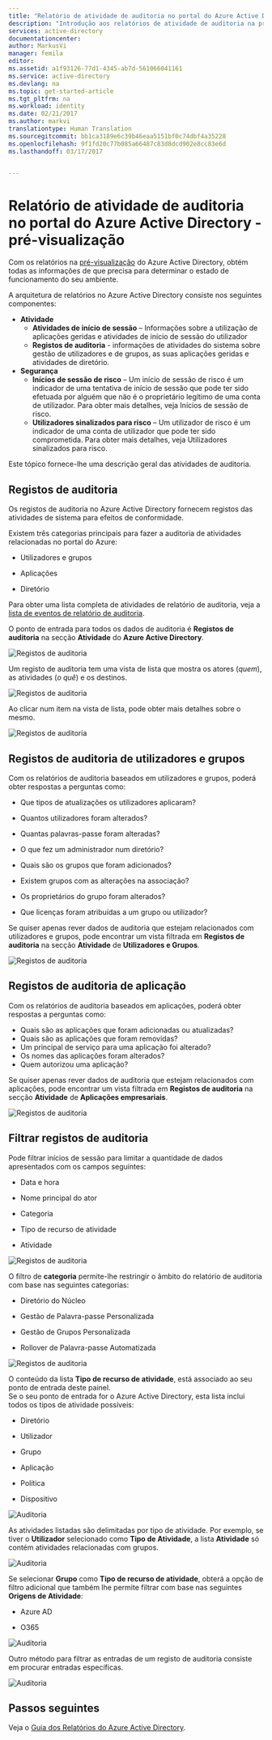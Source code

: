 ```yaml
---
title: "Relatório de atividade de auditoria no portal do Azure Active Directory - pré-visualização| Microsoft Docs"
description: "Introdução aos relatórios de atividade de auditoria na pré-visualização do portal do Azure Active Directory"
services: active-directory
documentationcenter: 
author: MarkusVi
manager: femila
editor: 
ms.assetid: a1f93126-77d1-4345-ab7d-561066041161
ms.service: active-directory
ms.devlang: na
ms.topic: get-started-article
ms.tgt_pltfrm: na
ms.workload: identity
ms.date: 02/21/2017
ms.author: markvi
translationtype: Human Translation
ms.sourcegitcommit: bb1ca3189e6c39b46eaa5151bf0c74dbf4a35228
ms.openlocfilehash: 9f1fd20c77b085a66487c83d8dcd902e8cc83e6d
ms.lasthandoff: 03/17/2017


---
```

# <a name="audit-activity-reports-in-the-azure-active-directory-portal---preview"></a>Relatório de atividade de auditoria no portal do Azure Active Directory - pré-visualização

Com os relatórios na [pré-visualização](active-directory-preview-explainer.md) do Azure Active Directory, obtém todas as informações de que precisa para determinar o estado de funcionamento do seu ambiente.

A arquitetura de relatórios no Azure Active Directory consiste nos seguintes componentes:

- **Atividade** 
    - **Atividades de início de sessão** – Informações sobre a utilização de aplicações geridas e atividades de início de sessão do utilizador
    - **Registos de auditoria** - informações de atividades do sistema sobre gestão de utilizadores e de grupos, as suas aplicações geridas e atividades de diretório.
- **Segurança** 
    - **Inícios de sessão de risco** – Um início de sessão de risco é um indicador de uma tentativa de início de sessão que pode ter sido efetuada por alguém que não é o proprietário legítimo de uma conta de utilizador. Para obter mais detalhes, veja Inícios de sessão de risco.
    - **Utilizadores sinalizados para risco** – Um utilizador de risco é um indicador de uma conta de utilizador que pode ter sido comprometida. Para obter mais detalhes, veja Utilizadores sinalizados para risco.

Este tópico fornece-lhe uma descrição geral das atividades de auditoria.
 
## <a name="audit-logs"></a>Registos de auditoria

Os registos de auditoria no Azure Active Directory fornecem registos das atividades de sistema para efeitos de conformidade.

Existem três categorias principais para fazer a auditoria de atividades relacionadas no portal do Azure:

- Utilizadores e grupos   

- Aplicações

- Diretório   

Para obter uma lista completa de atividades de relatório de auditoria, veja a [lista de eventos de relatório de auditoria](active-directory-reporting-audit-events.md#list-of-audit-report-events).


O ponto de entrada para todos os dados de auditoria é **Registos de auditoria** na secção **Atividade** do **Azure Active Directory**.

![Registos de auditoria](./media/active-directory-reporting-activity-audit-logs/61.png "Registos de auditoria")

Um registo de auditoria tem uma vista de lista que mostra os atores (*quem*), as atividades (*o quê*) e os destinos.

![Registos de auditoria](./media/active-directory-reporting-activity-audit-logs/345.png "Registos de auditoria")

Ao clicar num item na vista de lista, pode obter mais detalhes sobre o mesmo.

![Registos de auditoria](./media/active-directory-reporting-activity-audit-logs/873.png "Registos de auditoria")


## <a name="users-and-groups-audit-logs"></a>Registos de auditoria de utilizadores e grupos

Com os relatórios de auditoria baseados em utilizadores e grupos, poderá obter respostas a perguntas como:

- Que tipos de atualizações os utilizadores aplicaram?

- Quantos utilizadores foram alterados?

- Quantas palavras-passe foram alteradas?

- O que fez um administrador num diretório?

- Quais são os grupos que foram adicionados?

- Existem grupos com as alterações na associação?

- Os proprietários do grupo foram alterados?

- Que licenças foram atribuídas a um grupo ou utilizador?

Se quiser apenas rever dados de auditoria que estejam relacionados com utilizadores e grupos, pode encontrar um vista filtrada em **Registos de auditoria** na secção **Atividade** de **Utilizadores e Grupos**.

![Registos de auditoria](./media/active-directory-reporting-activity-audit-logs/93.png "Registos de auditoria")

## <a name="application-audit-logs"></a>Registos de auditoria de aplicação
Com os relatórios de auditoria baseados em aplicações, poderá obter respostas a perguntas como:

* Quais são as aplicações que foram adicionadas ou atualizadas?
* Quais são as aplicações que foram removidas?
* Um principal de serviço para uma aplicação foi alterado?
* Os nomes das aplicações foram alterados?
* Quem autorizou uma aplicação?

Se quiser apenas rever dados de auditoria que estejam relacionados com aplicações, pode encontrar um vista filtrada em **Registos de auditoria** na secção **Atividade** de **Aplicações empresariais**.

![Registos de auditoria](./media/active-directory-reporting-activity-audit-logs/134.png "Registos de auditoria")

## <a name="filtering-audit-logs"></a>Filtrar registos de auditoria
Pode filtrar inícios de sessão para limitar a quantidade de dados apresentados com os campos seguintes:

- Data e hora

- Nome principal do ator

- Categoria

- Tipo de recurso de atividade

- Atividade

![Registos de auditoria](./media/active-directory-reporting-activity-audit-logs/625.png "Registos de auditoria")


O filtro de **categoria** permite-lhe restringir o âmbito do relatório de auditoria com base nas seguintes categorias:

- Diretório do Núcleo

- Gestão de Palavra-passe Personalizada

- Gestão de Grupos Personalizada

- Rollover de Palavra-passe Automatizada 

![Registos de auditoria](./media/active-directory-reporting-activity-audit-logs/626.png "Registos de auditoria")



O conteúdo da lista **Tipo de recurso de atividade**, está associado ao seu ponto de entrada deste painel.  
Se o seu ponto de entrada for o Azure Active Directory, esta lista inclui todos os tipos de atividade possíveis:

- Diretório

- Utilizador

- Grupo 

- Aplicação 

- Política

- Dispositivo


![Auditoria](./media/active-directory-reporting-activity-audit-logs/627.png "Auditoria")

As atividades listadas são delimitadas por tipo de atividade.
Por exemplo, se tiver o **Utilizador** selecionado como **Tipo de Atividade**, a lista **Atividade** só contém atividades relacionadas com grupos.   

![Auditoria](./media/active-directory-reporting-activity-audit-logs/628.png "Auditoria")

Se selecionar **Grupo** como **Tipo de recurso de atividade**, obterá a opção de filtro adicional que também lhe permite filtrar com base nas seguintes **Origens de Atividade**:

- Azure AD

- O365


![Auditoria](./media/active-directory-reporting-activity-audit-logs/629.png "Auditoria")



Outro método para filtrar as entradas de um registo de auditoria consiste em procurar entradas específicas.

![Auditoria](./media/active-directory-reporting-activity-audit-logs/237.png "Auditoria")




## <a name="next-steps"></a>Passos seguintes
Veja o [Guia dos Relatórios do Azure Active Directory](active-directory-reporting-guide.md).


